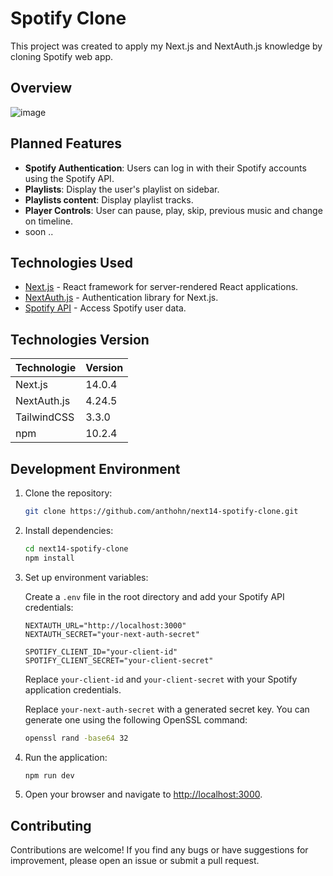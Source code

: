 # Spotify Clone

This project was created to apply my Next.js and NextAuth.js knowledge by cloning Spotify web app.

## Overview
![image](https://github.com/anthohn/next14-spotify-clone/assets/75019251/2e291010-7d3f-4963-ae0e-d6c17cf1bf0b)

## Planned Features

- **Spotify Authentication**: Users can log in with their Spotify accounts using the Spotify API.
- **Playlists**: Display the user's playlist on sidebar.
- **Playlists content**: Display playlist tracks.
- **Player Controls**: User can pause, play, skip, previous music and change on timeline.
- soon ..

## Technologies Used

- [Next.js](https://nextjs.org/) - React framework for server-rendered React applications.
- [NextAuth.js](https://next-auth.js.org/) - Authentication library for Next.js.
- [Spotify API](https://developer.spotify.com/documentation/web-api/) - Access Spotify user data.

## Technologies Version

| Technologie | Version        |
|-------------|----------------|
| Next.js     | 14.0.4         |
| NextAuth.js | 4.24.5         |
| TailwindCSS | 3.3.0          |
| npm         | 10.2.4         |


## Development Environment

1. Clone the repository:

    ```bash
    git clone https://github.com/anthohn/next14-spotify-clone.git
    ```

2. Install dependencies:

    ```bash
    cd next14-spotify-clone
    npm install
    ```

3. Set up environment variables:

    Create a `.env` file in the root directory and add your Spotify API credentials:

    ```env
    NEXTAUTH_URL="http://localhost:3000"
    NEXTAUTH_SECRET="your-next-auth-secret"

    SPOTIFY_CLIENT_ID="your-client-id"
    SPOTIFY_CLIENT_SECRET="your-client-secret"
    ```

    Replace `your-client-id` and `your-client-secret` with your Spotify application credentials.
   
    Replace `your-next-auth-secret` with a generated secret key. You can generate one using the following OpenSSL command:
    ```bash
    openssl rand -base64 32
    ````

5. Run the application:

    ```bash
    npm run dev
    ```

6. Open your browser and navigate to [http://localhost:3000](http://localhost:3000).

## Contributing

Contributions are welcome! If you find any bugs or have suggestions for improvement, please open an issue or submit a pull request.
